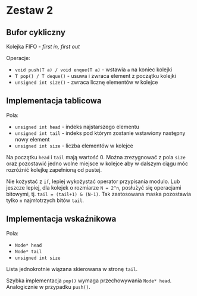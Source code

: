# Zestaw 2
## Bufor cykliczny

Kolejka FIFO - *first in, first out*

Operacje:
- `void push(T a) / void enque(T a)` - wstawia `a` na koniec kolejki
- `T pop() / T deque()` - usuwa i zwraca element z początku kolejki
- `unsigned int size()` - zwraca licznę elementów w kolejce

## Implementacja tablicowa

Pola:
- `unsigned int head` - indeks najstarszego elementu
- `unsigned int tail` - indeks pod którym zostanie wstawiony następny nowy element
- `unsigned int size` - liczba elementów w kolejce

Na początku `head` i `tail` mają wartość 0. Można zrezygnować z pola `size` oraz pozostawić jedno wolne miejsce w kolejce aby w dalszym ciągu móc rozróżnić kolejkę zapełnioną od pustej.

Nie kożystać z `if`, lepiej wykożystać operator przypisania modulo. Lub jeszcze lepiej, dla kolejek o rozmiarze `N = 2^n`, posłużyć się operacjami bitowymi, tj. `tail = (tail+1) & (N-1)`. Tak zastosowana maska pozostawia tylko `n` najmłotrzych bitów `tail`.

## Implementacja wskaźnikowa

Pola:
- `Node* head`
- `Node* tail`
- `unsigned int size`

Lista jednokrotnie wiązana skierowana w stronę `tail`.

Szybka implementacja `pop()` wymaga przechowywania `Node* head`. Analogicznie w przypadku `push()`.

